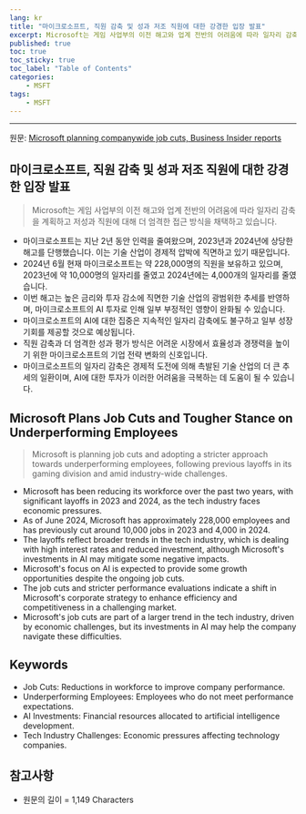 ```yaml
---
lang: kr
title: "마이크로소프트, 직원 감축 및 성과 저조 직원에 대한 강경한 입장 발표"
excerpt: Microsoft는 게임 사업부의 이전 해고와 업계 전반의 어려움에 따라 일자리 감축을 계획하고 저성과 직원에 대해 더 엄격한 접근 방식을 채택하고 있습니다.
published: true
toc: true
toc_sticky: true
toc_label: "Table of Contents"
categories:
    - MSFT
tags:
    - MSFT
---
```


---

  원문: [Microsoft planning companywide job cuts, Business Insider reports](https://www.investing.com/news/stock-market-news/microsoft-planning-companywide-job-cuts-business-insider-reports-3801708)

## 마이크로소프트, 직원 감축 및 성과 저조 직원에 대한 강경한 입장 발표

> Microsoft는 게임 사업부의 이전 해고와 업계 전반의 어려움에 따라 일자리 감축을 계획하고 저성과 직원에 대해 더 엄격한 접근 방식을 채택하고 있습니다.


- 마이크로소프트는 지난 2년 동안 인력을 줄여왔으며, 2023년과 2024년에 상당한 해고를 단행했습니다. 이는 기술 산업이 경제적 압박에 직면하고 있기 때문입니다.
- 2024년 6월 현재 마이크로소프트는 약 228,000명의 직원을 보유하고 있으며, 2023년에 약 10,000명의 일자리를 줄였고 2024년에는 4,000개의 일자리를 줄였습니다.
- 이번 해고는 높은 금리와 투자 감소에 직면한 기술 산업의 광범위한 추세를 반영하며, 마이크로소프트의 AI 투자로 인해 일부 부정적인 영향이 완화될 수 있습니다.
- 마이크로소프트의 AI에 대한 집중은 지속적인 일자리 감축에도 불구하고 일부 성장 기회를 제공할 것으로 예상됩니다.
- 직원 감축과 더 엄격한 성과 평가 방식은 어려운 시장에서 효율성과 경쟁력을 높이기 위한 마이크로소프트의 기업 전략 변화의 신호입니다.
- 마이크로소프트의 일자리 감축은 경제적 도전에 의해 촉발된 기술 산업의 더 큰 추세의 일환이며, AI에 대한 투자가 이러한 어려움을 극복하는 데 도움이 될 수 있습니다.

## Microsoft Plans Job Cuts and Tougher Stance on Underperforming Employees

> Microsoft is planning job cuts and adopting a stricter approach towards underperforming employees, following previous layoffs in its gaming division and amid industry-wide challenges.


- Microsoft has been reducing its workforce over the past two years, with significant layoffs in 2023 and 2024, as the tech industry faces economic pressures.
- As of June 2024, Microsoft has approximately 228,000 employees and has previously cut around 10,000 jobs in 2023 and 4,000 in 2024.
- The layoffs reflect broader trends in the tech industry, which is dealing with high interest rates and reduced investment, although Microsoft's investments in AI may mitigate some negative impacts.
- Microsoft's focus on AI is expected to provide some growth opportunities despite the ongoing job cuts.
- The job cuts and stricter performance evaluations indicate a shift in Microsoft's corporate strategy to enhance efficiency and competitiveness in a challenging market.
- Microsoft's job cuts are part of a larger trend in the tech industry, driven by economic challenges, but its investments in AI may help the company navigate these difficulties.

## Keywords

- Job Cuts: Reductions in workforce to improve company performance.
- Underperforming Employees: Employees who do not meet performance expectations.
- AI Investments: Financial resources allocated to artificial intelligence development.
- Tech Industry Challenges: Economic pressures affecting technology companies.

## 참고사항

- 원문의 길이 = 1,149 Characters

